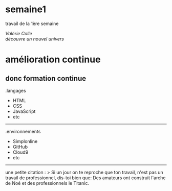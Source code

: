 # semaine1
travail de la 1ère semaine

*Valérie Colle*  
_découvre un nouvel univers_  
# amélioration continue  
## donc formation continue  
.langages
* HTML
* CSS
* JavaScript  
* etc  
________________
.environnements  
* Simplonline
* GitHub
* Cloud9
* etc
_____________________________________________________
une petite citation : > Si un jour on te reproche que ton travail, n'est pas un travail de professionnel, dis-toi bien que:
Des amateurs ont construit l'arche de Noé et des professionnels le Titanic.

